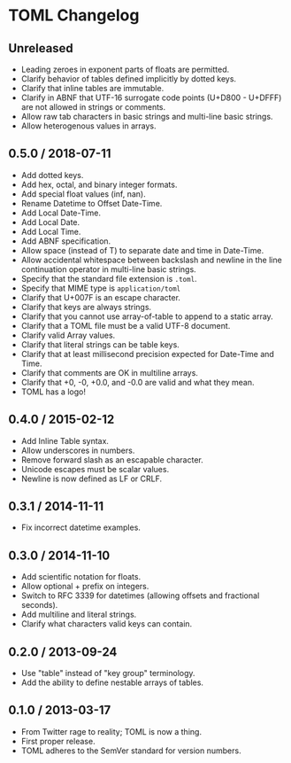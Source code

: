 # TOML Changelog

## Unreleased

* Leading zeroes in exponent parts of floats are permitted.
* Clarify behavior of tables defined implicitly by dotted keys.
* Clarify that inline tables are immutable.
* Clarify in ABNF that UTF-16 surrogate code points (U+D800 - U+DFFF) are not
  allowed in strings or comments.
* Allow raw tab characters in basic strings and multi-line basic strings.
* Allow heterogenous values in arrays.

## 0.5.0 / 2018-07-11

* Add dotted keys.
* Add hex, octal, and binary integer formats.
* Add special float values (inf, nan).
* Rename Datetime to Offset Date-Time.
* Add Local Date-Time.
* Add Local Date.
* Add Local Time.
* Add ABNF specification.
* Allow space (instead of T) to separate date and time in Date-Time.
* Allow accidental whitespace between backslash and newline in the line
  continuation operator in multi-line basic strings.
* Specify that the standard file extension is `.toml`.
* Specify that MIME type is `application/toml`
* Clarify that U+007F is an escape character.
* Clarify that keys are always strings.
* Clarify that you cannot use array-of-table to append to a static array.
* Clarify that a TOML file must be a valid UTF-8 document.
* Clarify valid Array values.
* Clarify that literal strings can be table keys.
* Clarify that at least millisecond precision expected for Date-Time and Time.
* Clarify that comments are OK in multiline arrays.
* Clarify that +0, -0, +0.0, and -0.0 are valid and what they mean.
* TOML has a logo!

## 0.4.0 / 2015-02-12

* Add Inline Table syntax.
* Allow underscores in numbers.
* Remove forward slash as an escapable character.
* Unicode escapes must be scalar values.
* Newline is now defined as LF or CRLF.

## 0.3.1 / 2014-11-11

* Fix incorrect datetime examples.

## 0.3.0 / 2014-11-10

* Add scientific notation for floats.
* Allow optional + prefix on integers.
* Switch to RFC 3339 for datetimes (allowing offsets and fractional seconds).
* Add multiline and literal strings.
* Clarify what characters valid keys can contain.

## 0.2.0 / 2013-09-24

* Use "table" instead of "key group" terminology.
* Add the ability to define nestable arrays of tables.

## 0.1.0 / 2013-03-17

* From Twitter rage to reality; TOML is now a thing.
* First proper release.
* TOML adheres to the SemVer standard for version numbers.
